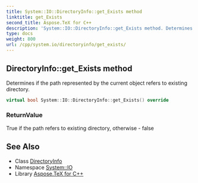 ```yaml
---
title: System::IO::DirectoryInfo::get_Exists method
linktitle: get_Exists
second_title: Aspose.TeX for C++
description: 'System::IO::DirectoryInfo::get_Exists method. Determines if the path represented by the current object refers to existing directory in C++.'
type: docs
weight: 800
url: /cpp/system.io/directoryinfo/get_exists/
---
```

## DirectoryInfo::get_Exists method


Determines if the path represented by the current object refers to existing directory.

```cpp
virtual bool System::IO::DirectoryInfo::get_Exists() override
```


### ReturnValue

True if the path refers to existing directory, otherwise - false

## See Also

* Class [DirectoryInfo](../)
* Namespace [System::IO](../../)
* Library [Aspose.TeX for C++](../../../)
